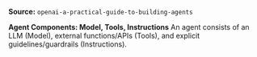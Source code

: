 **Source:** `openai-a-practical-guide-to-building-agents`

**Agent Components: Model, Tools, Instructions**
An agent consists of an LLM (Model), external functions/APIs (Tools), and explicit guidelines/guardrails (Instructions).
